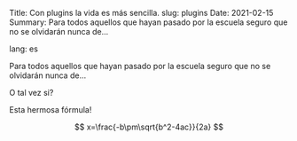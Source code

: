 Title: Con plugins la vida es más sencilla.
slug: plugins
Date: 2021-02-15
Summary: Para todos aquellos que hayan pasado por la escuela seguro que no se olvidarán nunca de...

lang: es

Para todos aquellos que hayan pasado por la escuela seguro que no se olvidarán nunca de...

O tal vez si?

Esta hermosa fórmula!

$$ x=\frac{-b\pm\sqrt{b^2-4ac}}{2a} $$
